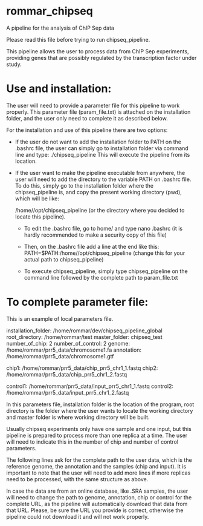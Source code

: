 # rommar_chipseq
A pipeline for the analysis of ChIP Sep data

Please read this file before trying to run chipseq_pipeline.

This pipeline allows the user to process data from ChIP Sep experiments, providing genes that are possibly regulated by 
the transcription factor under study.

Use and installation:
=====================

The user will need to provide a parameter file for this pipeline to work properly.
This parameter file (param_file.txt) is attached on the installation folder, and the user only need
to complete it as described below.

For the installation and use of this pipeline there are two options:

- If the user do not want to add the installation folder to PATH on the .bashrc file,
  the user can simply go to installation folder via command line and type: ./chipseq_pipeline
  This will execute the pipeline from its location.

- If the user want to make the pipeline executable from anywhere, the user will need to add
  the directory to the variable PATH on .bashrc file. To do this, simply go to the installation folder
  where the chipseq_pipeline is, and copy the present working directory (pwd), which will be like:

  /home/<user>/opt/chipseq_pipeline (or the directory where you decided to locate this pipeline).

  - To edit the .bashrc file, go to home/<user> and type nano .bashrc (it is hardly recommended to make a security copy of this file)

  - Then, on the .bashrc file add a line at the end like this:
  PATH=$PATH:/home/<user>/opt/chipseq_pipeline (change this for your actual path to chipseq_pipeline)

  - To execute chipseq_pipeline, simply type chipseq_pipeline on the command line followed by the complete path to param_file.txt

To complete parameter file:
===========================

This is an example of local parameters file.

installation_folder: /home/rommar/dev/chipseq_pipeline_global
root_directory: /home/rommar/test
master_folder: chipseq_test
number_of_chip: 2
number_of_control: 2
genome: /home/rommar/prr5_data/chromosome1.fa
annotation: /home/rommar/prr5_data/chromosome1.gtf

chip1: /home/rommar/prr5_data/chip_prr5_chr1_1.fastq
chip2: /home/rommar/prr5_data/chip_prr5_chr1_2.fastq

control1: /home/rommar/prr5_data/input_prr5_chr1_1.fastq
control2: /home/rommar/prr5_data/input_prr5_chr1_2.fastq

In this parameters file, installation folder is the location of the program, root directory is the folder where
the user wants to locate the working directory and master folder is where working directory will be built.

Usually chipseq experiments only have one sample and one input, but this pipeline is prepared to process more
than one replica at a time. The user will need to indicate this in the number of chip and number of control parameters.

The following lines ask for the complete path to the user data, which is the reference genome, the annotation
and the samples (chip and input).
It is important to note that the user will need to add more lines if more replicas need to be processed, with
the same structure as above.

In case the data are from an online database, like .SRA samples, the user will need to change the path to genome,
annotation, chip or control for the complete URL, as the pipeline will automatically download that data from that URL.
Please, be sure the URL you provide is correct, otherwise the pipeline could not download it and will not work properly.





